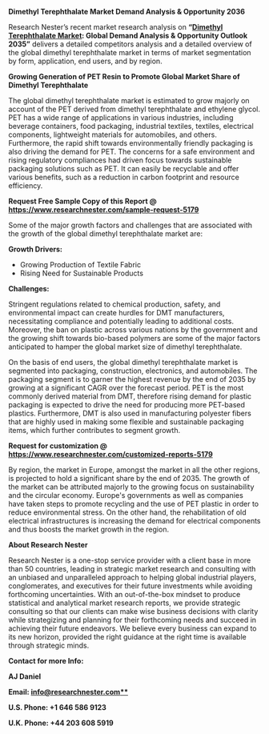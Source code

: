 ﻿**Dimethyl Terephthalate Market Demand Analysis & Opportunity 2036**

Research Nester’s recent market research analysis on **“[Dimethyl Terephthalate Market](https://www.researchnester.com/reports/dimethyl-terephthalate-dmt-market/5179): Global Demand Analysis & Opportunity Outlook 2035”** delivers a detailed competitors analysis and a detailed overview of the global dimethyl terephthalate market in terms of market segmentation by form, application, end users, and by region. 

**Growing Generation of PET Resin to Promote Global Market Share of Dimethyl Terephthalate** 

The global dimethyl terephthalate market is estimated to grow majorly on account of the PET derived from dimethyl terephthalate and ethylene glycol. PET has a wide range of applications in various industries, including beverage containers, food packaging, industrial textiles, textiles, electrical components, lightweight materials for automobiles, and others. Furthermore, the rapid shift towards environmentally friendly packaging is also driving the demand for PET. The concerns for a safe environment and rising regulatory compliances had driven focus towards sustainable packaging solutions such as PET. It can easily be recyclable and offer various benefits, such as a reduction in carbon footprint and resource efficiency. 

<a name="_hlk155262068"></a>**Request Free Sample Copy of this Report @ <https://www.researchnester.com/sample-request-5179>** 

Some of the major growth factors and challenges that are associated with the growth of the global dimethyl terephthalate market are:

**Growth Drivers:**

- Growing Production of Textile Fabric
- Rising Need for Sustainable Products

**Challenges:**

Stringent regulations related to chemical production, safety, and environmental impact can create hurdles for DMT manufacturers, necessitating compliance and potentially leading to additional costs. Moreover, the ban on plastic across various nations by the government and the growing shift towards bio-based polymers are some of the major factors anticipated to hamper the global market size of dimethyl terephthalate.

On the basis of end users, the global dimethyl terephthalate market is segmented into packaging, construction, electronics, and automobiles. The packaging segment is to garner the highest revenue by the end of 2035 by growing at a significant CAGR over the forecast period. PET is the most commonly derived material from DMT, therefore rising demand for plastic packaging is expected to drive the need for producing more PET-based plastics. Furthermore, DMT is also used in manufacturing polyester fibers that are highly used in making some flexible and sustainable packaging items, which further contributes to segment growth.

<a name="_hlk155262035"></a>**Request for customization @ <https://www.researchnester.com/customized-reports-5179>** 

By region, the market in Europe, amongst the market in all the other regions, is projected to hold a significant share by the end of 2035. The growth of the market can be attributed majorly to the growing focus on sustainability and the circular economy. Europe's governments as well as companies have taken steps to promote recycling and the use of PET plastic in order to reduce environmental stress. On the other hand, the rehabilitation of old electrical infrastructures is increasing the demand for electrical components and thus boosts the market growth in the region.

**About Research Nester**

Research Nester is a one-stop service provider with a client base in more than 50 countries, leading in strategic market research and consulting with an unbiased and unparalleled approach to helping global industrial players, conglomerates, and executives for their future investments while avoiding forthcoming uncertainties. With an out-of-the-box mindset to produce statistical and analytical market research reports, we provide strategic consulting so that our clients can make wise business decisions with clarity while strategizing and planning for their forthcoming needs and succeed in achieving their future endeavors. We believe every business can expand to its new horizon, provided the right guidance at the right time is available through strategic minds.

**Contact for more Info:**

**AJ Daniel**

**Email: [info@researchnester.com**](mailto:info@researchnester.com)**

**U.S. Phone: +1 646 586 9123** 

**U.K. Phone: +44 203 608 5919**
